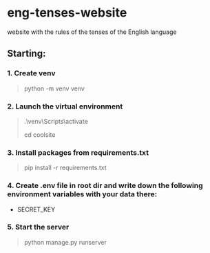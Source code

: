 # eng-tenses-website
website with the rules of the tenses of the English language

## Starting:
### 1. Create venv
> python -m venv venv

### 2. Launch the virtual environment
> .\venv\Scripts\activate
>
> cd coolsite
  
### 3. Install packages from requirements.txt
> pip install -r requirements.txt

### 4. Create .env file in root dir and write down the following environment variables with your data there:
- SECRET_KEY

### 5. Start the server
> python manage.py runserver
